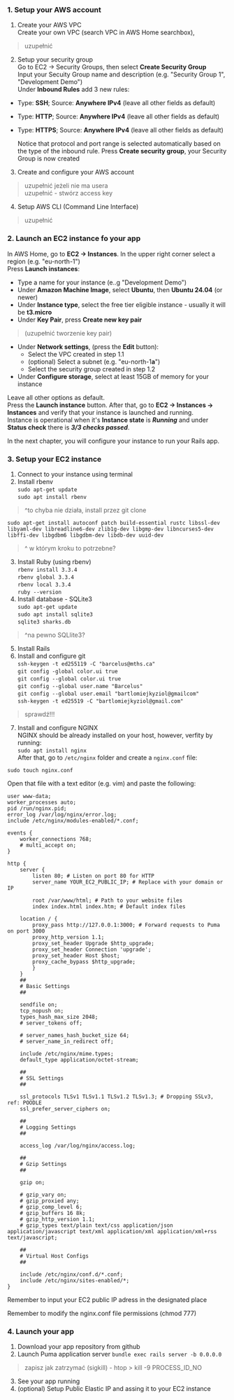 ### 1. Setup your AWS account
1. Create your AWS VPC<br>
Create your own VPC (search VPC in AWS Home searchbox),
> uzupełnić

2. Setup your security group<br>
   Go to EC2 -> Security Groups, then select **Create Security Group**<br>
   Input your Secuity Group name and description (e.g. "Security Group 1", "Development Demo")<br>
   Under **Inbound Rules** add 3 new rules:
+ Type: **SSH**; Source: **Anywhere IPv4** (leave all other fields as default)
+ Type: **HTTP**; Source: **Anywhere IPv4** (leave all other fields as default)
+ Type: **HTTPS**; Source: **Anywhere IPv4** (leave all other fields as default)<br>
 
   Notice that protocol and port range is selected automatically based on the type of the inbound rule.
   Press **Create security group**, your Security Group is now created

3. Create and configure your AWS account
> uzupełnić jeżeli nie ma usera<br>
> uzupełnić - stwórz access key

4. Setup AWS CLI (Command Line Interface)
> uzupełnić

### 2. Launch an EC2 instance fo your app
In AWS Home, go to **EC2 -> Instances**. In the upper right corner select a region (e.g. "eu-north-1")<br>
Press **Launch instances**:
+ Type a name for your instance (e..g "Development Demo")
+ Under **Amazon Machine Image**, select **Ubuntu**, then **Ubuntu 24.04** (or newer)
+ Under **Instance type**, select the free tier eligible instance - usually it will be **t3.micro**
+ Under **Key Pair**, press **Create new key pair**
>	(uzupełnić tworzenie key pair)
+ Under **Network settings**, (press the **Edit** button):
	+ Select the VPC created in step 1.1
	+ (optional) Select a subnet (e.g. "eu-north-1**a**")
	+ Select the security group created in step 1.2
+ Under **Configure storage**, select at least 15GB of memory for your instance

Leave all other options as default.<br>
Press the **Launch instance** button. After that, go to **EC2 -> Instances -> Instances** and verify that your instance is launched and running.<br>
Instance is operational when it's **Instance state** is ***Running*** and under **Status check** there is ***3/3 checks passed***.

In the next chapter, you will configure your instance to run your Rails app.

### 3. Setup your EC2 instance
1. Connect to your instance using terminal
2. Install rbenv<br>
`sudo apt-get update`<br>
`sudo apt install rbenv`<br>
> ^to chyba nie działa, install przez git clone


`sudo apt-get install autoconf patch build-essential rustc libssl-dev libyaml-dev libreadline6-dev zlib1g-dev libgmp-dev libncurses5-dev libffi-dev libgdbm6 libgdbm-dev libdb-dev uuid-dev`<br>
> ^ w którym kroku to potrzebne?


3. Install Ruby (using rbenv)<br>
`rbenv install 3.3.4`<br>
`rbenv global 3.3.4`<br>
`rbenv local 3.3.4`<br>
`ruby --version`<br>
4. Install database - SQLite3<br>
`sudo apt-get update`<br>
`sudo apt install sqlite3`<br>
`sqlite3 sharks.db`<br>
> ^na pewno SQLlite3?
5. Install Rails<br>
6. Install and configure git<br>
`ssh-keygen -t ed255119 -C "barcelus@mths.ca"`<br>
`git config -global color.ui true`<br>
`git config --global color.ui true`<br>
`git config --global user.name "Barcelus"`<br>
`git config --global user.email "bartlomiejkyziol@gmailcom"`<br>
`ssh-keygen -t ed25519 -C "bartlomiejkyziol@gmail.com"`<br>
> sprawdź!!!
7. Install and configure NGINX<br>
NGINX should be already installed on your host, however, verfity by running:<br>
`sudo apt install nginx`<br>
After that, go to `/etc/nginx` folder and create a `nginx.conf` file:
```
sudo touch nginx.conf
```
Open that file with a text editor (e.g. vim) and paste the following:
```
user www-data;
worker_processes auto;
pid /run/nginx.pid;
error_log /var/log/nginx/error.log;
include /etc/nginx/modules-enabled/*.conf;

events {
	worker_connections 768;
	# multi_accept on;
}

http {
	server {
		listen 80; # Listen on port 80 for HTTP
		server_name YOUR_EC2_PUBLIC_IP; # Replace with your domain or IP

		root /var/www/html; # Path to your website files
		index index.html index.htm; # Default index files

	location / {
		proxy_pass http://127.0.0.1:3000; # Forward requests to Puma on port 3000
		proxy_http_version 1.1;
		proxy_set_header Upgrade $http_upgrade;
		proxy_set_header Connection 'upgrade';
		proxy_set_header Host $host;
		proxy_cache_bypass $http_upgrade;
		}
	}
	##
	# Basic Settings
	##

	sendfile on;
	tcp_nopush on;
	types_hash_max_size 2048;
	# server_tokens off;

	# server_names_hash_bucket_size 64;
	# server_name_in_redirect off;

	include /etc/nginx/mime.types;
	default_type application/octet-stream;

	##
	# SSL Settings
	##

	ssl_protocols TLSv1 TLSv1.1 TLSv1.2 TLSv1.3; # Dropping SSLv3, ref: POODLE
	ssl_prefer_server_ciphers on;

	##
	# Logging Settings
	##

	access_log /var/log/nginx/access.log;

	##
	# Gzip Settings
	##

	gzip on;

	# gzip_vary on;
	# gzip_proxied any;
	# gzip_comp_level 6;
	# gzip_buffers 16 8k;
	# gzip_http_version 1.1;
	# gzip_types text/plain text/css application/json application/javascript text/xml application/xml application/xml+rss text/javascript;

	##
	# Virtual Host Configs
	##

	include /etc/nginx/conf.d/*.conf;
	include /etc/nginx/sites-enabled/*;
}

```
Remember to input your EC2 public IP adress in the designated place

Remember to modify the nginx.conf file permissions (chmod 777)

### 4. Launch your app
1. Download your app repository from github
2. Launch Puma application server
`bundle exec rails server -b 0.0.0.0`
> zapisz jak zatrzymać (sigkill) - htop > kill -9 PROCESS_ID_NO

3. See your app running
4. (optional) Setup Public Elastic IP and assing it to your EC2 instance
